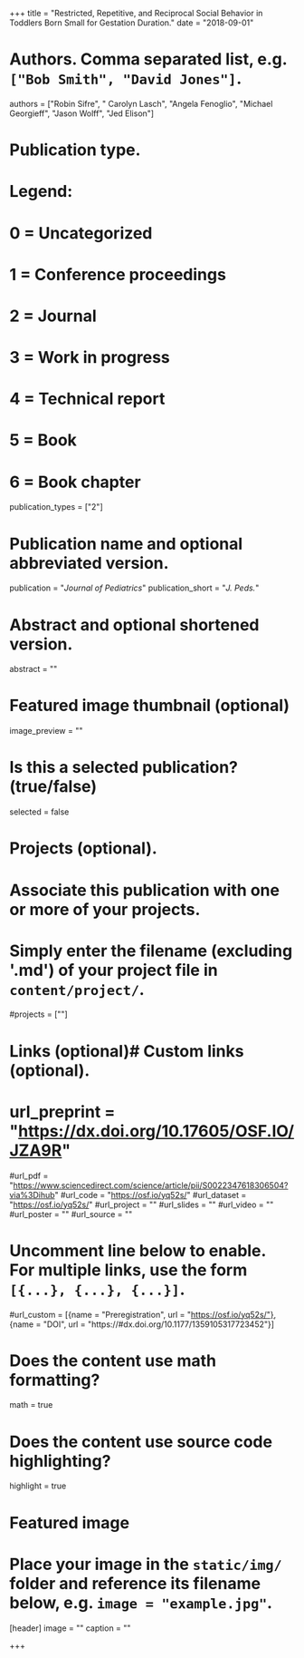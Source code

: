 +++
title = "Restricted, Repetitive, and Reciprocal Social Behavior in Toddlers Born Small for Gestation Duration."
date = "2018-09-01"

# Authors. Comma separated list, e.g. `["Bob Smith", "David Jones"]`.
authors = ["Robin Sifre", " Carolyn Lasch", "Angela Fenoglio", "Michael Georgieff", "Jason Wolff", "Jed Elison"]
# Publication type.
# Legend:
# 0 = Uncategorized
# 1 = Conference proceedings
# 2 = Journal
# 3 = Work in progress
# 4 = Technical report
# 5 = Book
# 6 = Book chapter
publication_types = ["2"]

# Publication name and optional abbreviated version.
publication = "*Journal of Pediatrics*"
publication_short = "*J. Peds.*"

# Abstract and optional shortened version.
abstract = ""

# Featured image thumbnail (optional)
image_preview = ""

# Is this a selected publication? (true/false)
selected = false

# Projects (optional).
#   Associate this publication with one or more of your projects.
#   Simply enter the filename (excluding '.md') of your project file in `content/project/`.
#projects = [""]

# Links (optional)# Custom links (optional).
# url_preprint = "https://dx.doi.org/10.17605/OSF.IO/JZA9R"
#url_pdf = "https://www.sciencedirect.com/science/article/pii/S0022347618306504?via%3Dihub"
#url_code = "https://osf.io/yq52s/"
#url_dataset = "https://osf.io/yq52s/"
#url_project = ""
#url_slides = ""
#url_video = ""
#url_poster = ""
#url_source = ""


#   Uncomment line below to enable. For multiple links, use the form `[{...}, {...}, {...}]`.
#url_custom = [{name = "Preregistration", url = "https://osf.io/yq52s/"}, {name = "DOI", url = "https://#dx.doi.org/10.1177/1359105317723452"}]


# Does the content use math formatting?
math = true

# Does the content use source code highlighting?
highlight = true

# Featured image
# Place your image in the `static/img/` folder and reference its filename below, e.g. `image = "example.jpg"`.
[header]
image = ""
caption = ""

+++


